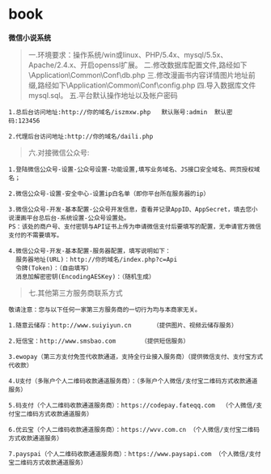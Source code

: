 # book
**微信小说系统**
> 一.环境要求：操作系统/win或linux、PHP/5.4x、mysql/5.5x、Apache/2.4.x、开启openssl扩展。
> 二.修改数据库配置文件,路经如下\Application\Common\Conf\db.php
> 三.修改漫画书内容详情图片地址前缀,路经如下\Application\Common\Conf\config.php
> 四.导入数据库文件mysql.sql。
> 五.平台默认操作地址以及帐户密码
```text
1.总后台访问地址:http://你的域名/iszmxw.php   默认账号:admin  默认密码:123456

2.代理后台访问地址:http://你的域名/daili.php
```
> 六.对接微信公众号:
```text
1.登陆微信公众号-设置-公众号设置-功能设置,填写业务域名、JS接口安全域名、网页授权域名；

2.微信公众号-设置-安全中心-设置ip白名单（即你平台所在服务器的ip）

3.微信公众号-开发-基本配置-公众号开发信息，查看并记录AppID、AppSecret，填去您小说漫画平台总后台-系统设置-公众号设置处。
PS：该处的商户号、支付密钥与API证书上传为申请微信支付后要填写的配置，无申请官方微信支付的不需要填写。

4.微信公众号-开发-基本配置-服务器配置，填写说明如下：
  服务器地址(URL)：http://你的域名/index.php?c=Api
  令牌(Token)：（自由填写）
  消息加解密密钥(EncodingAESKey)：（随机生成）
```
>七.其他第三方服务商联系方式
```text
敬请注意：您与以下任何一家第三方服务商的一切行为均与本商家无关。

1.随意云储存：http://www.suiyiyun.cn      （提供图片、视频云储存服务）

2.短信宝：http://www.smsbao.com       （提供短信服务）

3.ewopay（第三方支付免签代收款通道，支持全行业接入服务商）（提供微信支付、支付宝方式代收款）

4.U支付（多账户个人二维码收款通道服务商）：（多账户个人微信/支付宝二维码方式收款通道服务）

5.码支付（个人二维码收款通道服务商）：https://codepay.fateqq.com  （个人微信/支付宝二维码方式收款通道服务）

6.优云宝（个人二维码收款通道服务商）：https://wvv.com.cn （个人微信/支付宝二维码方式收款通道服务）

7.payspai（个人二维码收款通道服务商）：https://www.paysapi.com （个人微信/支付宝二维码方式收款通道服务）
```

